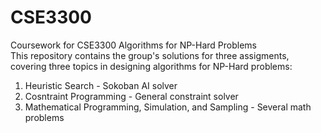 # CSE3300
Coursework for CSE3300 Algorithms for NP-Hard Problems  
This repository contains the group's solutions for three assigments, covering three topics in designing algorithms for NP-Hard problems:
1. Heuristic Search - Sokoban AI solver
2. Cosntraint Programming - General constraint solver
3. Mathematical Programming, Simulation, and Sampling - Several math problems 
